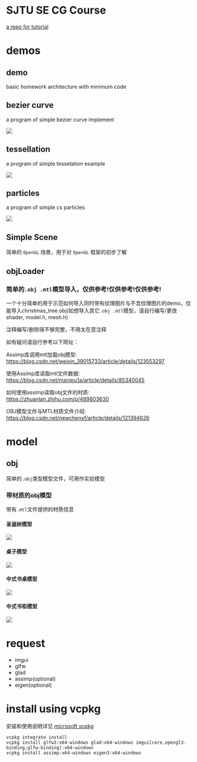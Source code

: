 # SJTU SE CG Course

[a repo for tutorial](https://github.com/scarletfantasy/sjtu-se-cg)

# demos

## demo

basic homework architecture with minimum code

## bezier curve

a program of simple bezier curve implement

![](bezier.png)

## tessellation

a program of simple tesselation example

![](tess.png)

## particles

a program of simple cs particles

![](particle.png)

## Simple Scene

简单的 `OpenGL` 场景，用于对 `OpenGL` 框架的初步了解

## objLoader

### 简单的`.obj .mtl`模型导入，仅供参考!仅供参考!仅供参考!

一个十分简单的用于示范如何导入同时带有纹理图片与不含纹理图片的demo，仅能导入christmas_tree.obj(如想导入其它`.obj .mtl`模型，请自行编写/更改shader, model.h, mesh.h)

注释编写/删除得不够完整，不用太在意注释

如有疑问请自行参考以下网址：

Assimp库调用mtl加载obj模型: https://blog.csdn.net/weixin_39015733/article/details/123553297

使用Assimp库读取mtl文件数据: https://blog.csdn.net/manipu1a/article/details/85340045

如何使用assimp读取obj文件的材质: https://zhuanlan.zhihu.com/p/489803630

OBJ模型文件与MTL材质文件介绍: https://blog.csdn.net/newchenxf/article/details/121394626

# model

## obj

简单的`.obj`类型模型文件，可用作实验模型

### 带材质的obj模型

带有`.mtl`文件提供的材质信息

#### 圣诞树模型

![](christmas_tree.png)

#### 桌子模型

![](table_v1.png)

#### 中式书桌模型

![](table_and_chair_with_pillow.png)

#### 中式书柜模型

![](bookcase.png)

# request
* imgui
* glfw
* glad
* assimp(optional)
* eigen(optional)

# install using vcpkg
安装和使用说明详见 [microsoft vcpkg](https://github.com/microsoft/vcpkg)

    vcpkg integrate install
    vcpkg install glfw3:x64-windows glad:x64-windows imgui[core,opengl3-binding,glfw-binding]:x64-windows
    vcpkg install assimp:x64-windows eigen3:x64-windows
